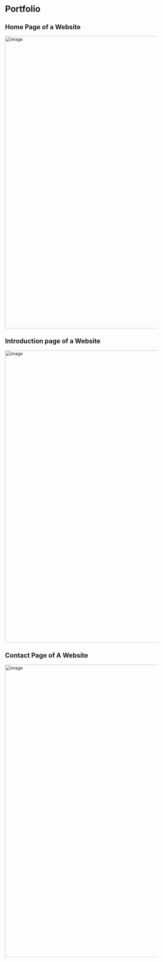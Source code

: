 # Portfolio
<h2> Home Page of a Website</h2>
<img width="960" alt="image" src="https://user-images.githubusercontent.com/95427620/210108671-95b84d85-5a6c-4721-898c-91efcae6ff89.png">
<h2> Introduction page of a Website</h2>
<img width="960" alt="image" src="https://user-images.githubusercontent.com/95427620/210108714-7f66adf2-cf69-48b5-bcb6-9571dbf0d6c9.png">
<h2> Contact Page of A Website</h2>
<img width="960" alt="image" src="https://user-images.githubusercontent.com/95427620/210108730-b39bd36e-1082-4bf8-bd90-241807c4e854.png">
